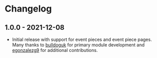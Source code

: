 # Changelog

## 1.0.0 - 2021-12-08

* Initial release with support for event pieces and event piece pages. Many thanks to [bulldoguk](https://github.com/bulldoguk) for primary module development and [egonzalezg9](https://github.com/egonzalezg9) for additional contributions.
